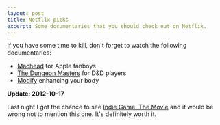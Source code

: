 ```yaml
---
layout: post
title: Netflix picks
excerpt: Some documentaries that you should check out on Netflix.
---
```


If you have some time to kill, don't forget to watch the following documentaries:

- [Machead](http://www.imdb.com/title/tt1379667/) for Apple fanboys
- [The Dungeon Masters](http://www.imdb.com/title/tt0988086/) for D&D players
- [Modify](http://www.imdb.com/title/tt0455980/) enhancing your body

**Update: 2012-10-17**

Last night I got the chance to see [Indie Game: The Movie](http://buy.indiegamethemovie.com/) and it would be wrong not to mention this one. It's definitely worth it.
